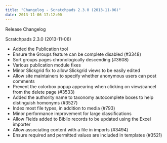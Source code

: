 ```yaml
---
title: "Changelog - Scratchpads 2.3.0 (2013-11-06)"
date: 2013-11-06 17:12:00
---
```


Release Changelog

Scratchpads 2.3.0 (2013-11-06)
- Added the Publication tool
- Ensure the Groups feature can be complete disabled (#3348)
- Sort groups pages chronologically descending (#3608)
- Various publication module fixes
- Minor Slickgrid fix to allow Slickgrid views to be easily edited
- Allow site maintainers to specify whether anonymous users can post comments
- Prevent the colorbox popup appearing when clicking on view/cancel from the delete page (#3533)
- Added the authority name to taxonomy autocomplete boxes to help distinguish homonyms (#3527)
- Index most file types, in addition to media (#793)
- Minor performance improvement for large classifications
- Allow Fields added to Biblio records to be updated using the Excel importer
- Allow associating content with a file in imports (#3494)
- Ensure required and permitted values are included in templates (#3521)

